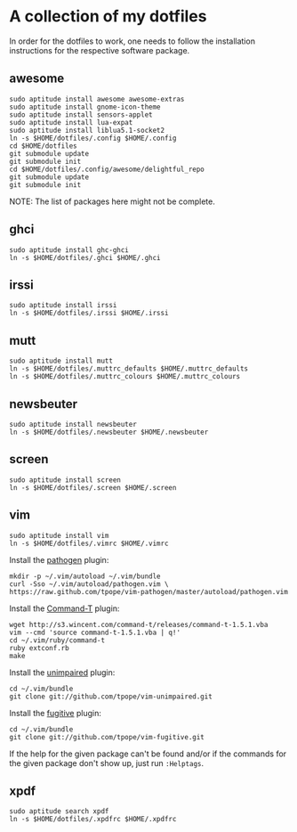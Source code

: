 A collection of my dotfiles
===========================

In order for the dotfiles to work, one needs to follow the installation
instructions for the respective software package.

awesome
-------

    sudo aptitude install awesome awesome-extras
    sudo aptitude install gnome-icon-theme
    sudo aptitude install sensors-applet
    sudo aptitude install lua-expat
    sudo aptitude install liblua5.1-socket2
    ln -s $HOME/dotfiles/.config $HOME/.config
    cd $HOME/dotfiles
    git submodule update
    git submodule init
    cd $HOME/dotfiles/.config/awesome/delightful_repo
    git submodule update
    git submodule init

NOTE: The list of packages here might not be complete.

ghci
----

    sudo aptitude install ghc-ghci
    ln -s $HOME/dotfiles/.ghci $HOME/.ghci

irssi
-----

    sudo aptitude install irssi
    ln -s $HOME/dotfiles/.irssi $HOME/.irssi

mutt
----

    sudo aptitude install mutt
    ln -s $HOME/dotfiles/.muttrc_defaults $HOME/.muttrc_defaults
    ln -s $HOME/dotfiles/.muttrc_colours $HOME/.muttrc_colours

newsbeuter
----------

    sudo aptitude install newsbeuter
    ln -s $HOME/dotfiles/.newsbeuter $HOME/.newsbeuter

screen
------

    sudo aptitude install screen
    ln -s $HOME/dotfiles/.screen $HOME/.screen

vim
---

    sudo aptitude install vim
    ln -s $HOME/dotfiles/.vimrc $HOME/.vimrc

Install the [pathogen](https://github.com/tpope/vim-pathogen) plugin:

    mkdir -p ~/.vim/autoload ~/.vim/bundle
    curl -Sso ~/.vim/autoload/pathogen.vim \
	https://raw.github.com/tpope/vim-pathogen/master/autoload/pathogen.vim

Install the [Command-T](https://wincent.com/products/command-t) plugin:

    wget http://s3.wincent.com/command-t/releases/command-t-1.5.1.vba
    vim --cmd 'source command-t-1.5.1.vba | q!'
    cd ~/.vim/ruby/command-t
    ruby extconf.rb
    make

Install the [unimpaired](https://github.com/tpope/vim-unimpaired) plugin:

    cd ~/.vim/bundle
    git clone git://github.com/tpope/vim-unimpaired.git

Install the [fugitive](https://github.com/tpope/vim-fugitive) plugin:

    cd ~/.vim/bundle
    git clone git://github.com/tpope/vim-fugitive.git

If the help for the given package can't be found and/or if the commands for
the given package don't show up, just run `:Helptags`.

xpdf
----

    sudo aptitude search xpdf
    ln -s $HOME/dotfiles/.xpdfrc $HOME/.xpdfrc
